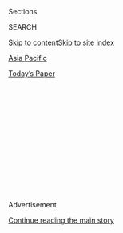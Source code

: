 <div id="app">

<div>

<div>

<div>

<div class="NYTAppHideMasthead css-1q2w90k e1suatyy0">

<div class="section css-ui9rw0 e1suatyy2">

<div class="css-eph4ug er09x8g0">

<div class="css-6n7j50">

</div>

<span class="css-1dv1kvn">Sections</span>

<div class="css-10488qs">

<span class="css-1dv1kvn">SEARCH</span>

</div>

[Skip to content](#site-content)[Skip to site index](#site-index)

</div>

<div id="masthead-section-label" class="css-1wr3we4 eaxe0e00">

[Asia
Pacific](https://www.nytimes3xbfgragh.onion/section/world/asia)

</div>

<div class="css-10698na e1huz5gh0">

</div>

</div>

<div id="masthead-bar-one" class="section hasLinks css-15hmgas e1csuq9d3">

<div class="css-uqyvli e1csuq9d0">

</div>

<div class="css-1uqjmks e1csuq9d1">

</div>

<div class="css-9e9ivx">

[](https://myaccount.nytimes3xbfgragh.onion/auth/login?response_type=cookie&client_id=vi)

</div>

<div class="css-1bvtpon e1csuq9d2">

[Today’s
Paper](https://www.nytimes3xbfgragh.onion/section/todayspaper)

</div>

</div>

</div>

</div>

<div data-aria-hidden="false">

<div id="site-content" data-role="main">

<div>

<div class="css-1aor85t" style="opacity:0.000000001;z-index:-1;visibility:hidden">

<div class="css-1hqnpie">

<div class="css-epjblv">

<span class="css-17xtcya">[Asia
Pacific](/section/world/asia)</span><span class="css-x15j1o">|</span><span class="css-fwqvlz">Gotabaya
Rajapaksa Wins Sri Lanka Presidential
Election</span>

</div>

<div class="css-k008qs">

<div class="css-1iwv8en">

<span class="css-18z7m18"></span>

<div>

</div>

</div>

<span class="css-1n6z4y">https://nyti.ms/2Qpcl2E</span>

<div class="css-1705lsu">

<div class="css-4xjgmj">

<div class="css-4skfbu" data-role="toolbar" data-aria-label="Social Media Share buttons, Save button, and Comments Panel with current comment count" data-testid="share-tools">

  - 
  - 
  - 
  - 
    
    <div class="css-6n7j50">
    
    </div>

  - 

</div>

</div>

</div>

</div>

</div>

</div>

<div class="css-13pd83m">

</div>

<div id="top-wrapper" class="css-1sy8kpn">

<div id="top-slug" class="css-l9onyx">

Advertisement

</div>

[Continue reading the main
story](#after-top)

<div class="ad top-wrapper" style="text-align:center;height:100%;display:block;min-height:250px">

<div id="top" class="place-ad" data-position="top" data-size-key="top">

</div>

</div>

<div id="after-top">

</div>

</div>

<div>

<div id="sponsor-wrapper" class="css-1hyfx7x">

<div id="sponsor-slug" class="css-19vbshk">

Supported by

</div>

[Continue reading the main
story](#after-sponsor)

<div id="sponsor" class="ad sponsor-wrapper" style="text-align:center;height:100%;display:block">

</div>

<div id="after-sponsor">

</div>

</div>

<div class="css-186x18t">

</div>

<div class="css-1vkm6nb ehdk2mb0">

# Gotabaya Rajapaksa Wins Sri Lanka Presidential Election

</div>

Mr. Rajapaksa, a former defense chief and brother of an ex-president,
vowed to bring stability to a country still reeling from attacks on
Easter Sunday.

<div class="css-79elbk" data-testid="photoviewer-wrapper">

<div class="css-z3e15g" data-testid="photoviewer-wrapper-hidden">

</div>

<div class="css-1a48zt4 ehw59r15" data-testid="photoviewer-children">

![<span class="css-16f3y1r e13ogyst0" data-aria-hidden="true">Gotabaya
Rajapaksa declared victory on Sunday in Sri Lanka’s presidential
election, after a campaign centered on security and
stability.</span><span class="css-cnj6d5 e1z0qqy90" itemprop="copyrightHolder"><span class="css-1ly73wi e1tej78p0">Credit...</span><span><span>Eranga
Jayawardena/Associated
Press</span></span></span>](https://static01.graylady3jvrrxbe.onion/images/2019/11/18/world/18srilanka/merlin_164484666_25b05d11-bfec-4faa-96fa-9a440a331d43-articleLarge.jpg?quality=75&auto=webp&disable=upscale)

</div>

</div>

<div class="css-18e8msd">

<div class="css-vp77d3 epjyd6m0">

<div class="css-1baulvz">

By <span class="css-1baulvz" itemprop="name">Dharisha Bastians</span>
and [<span class="css-1baulvz last-byline" itemprop="name">Kai
Schultz</span>](https://www.nytimes3xbfgragh.onion/by/kai-schultz)

</div>

</div>

  - 
    
    <div class="css-ld3wwf e16638kd2">
    
    Nov. 17,
    2019
    
    </div>

  - 
    
    <div class="css-4xjgmj">
    
    <div class="css-d8bdto" data-role="toolbar" data-aria-label="Social Media Share buttons, Save button, and Comments Panel with current comment count" data-testid="share-tools">
    
      - 
      - 
      - 
      - 
        
        <div class="css-6n7j50">
        
        </div>
    
      - 
    
    </div>
    
    </div>

</div>

</div>

<div class="section meteredContent css-1r7ky0e" name="articleBody" itemprop="articleBody">

<div class="css-1fanzo5 StoryBodyCompanionColumn">

<div class="css-53u6y8">

COLOMBO, Sri Lanka — Gotabaya Rajapaksa declared victory on Sunday in
[Sri Lanka’s presidential
election](https://www.nytimes3xbfgragh.onion/2019/11/16/world/asia/sri-lanka-election-rajapaksa.html?rref=collection%2Fbyline%2Fkai-schultz&action=click&contentCollection=undefined&region=stream&module=stream_unit&version=latest&contentPlacement=1&pgtype=collection),
signaling the return to power of a divisive family credited for ending
the country’s long civil war through brutal means.

Mr. Rajapaksa defeated his closest opponent, Sajith Premadasa, by about
10 percentage points, according to an [official
tally](https://twitter.com/AzzamAmeen/status/1196016908446752768) from
Sri Lanka’s election commission. His party expects him to be sworn into
office early this week.

“As we usher in a new journey for Sri Lanka, we must remember that all
Sri Lankans are part of this journey,” Mr. Rajapaksa [wrote on
Twitter](https://twitter.com/GotabayaR/status/1195949575166521346) in
his first remarks about the victory. “Let us rejoice peacefully, with
dignity and discipline in the same manner in which we campaigned.”

During the election, Mr. Rajapaksa, 70, a former wartime defense chief
nicknamed “Terminator” by his family, capitalized on public outrage at
the current government’s [mishandling of intelligence
reports](https://www.nytimes3xbfgragh.onion/2019/04/22/world/asia/ntj-warning-sri-lanka-government.html?action=click&module=RelatedLinks&pgtype=Article)
warning of terrorist attacks in Sri Lanka, a lush island at the foot of
India. In April, a Muslim militant group claiming loyalty to the Islamic
State [killed hundreds of
people](https://www.nytimes3xbfgragh.onion/2019/04/21/world/asia/sri-lanka-bombings.html?rref=collection%2Fbyline%2Fkai-schultz&module=inline)
in coordinated suicide bombings at churches and hotels on Easter Sunday.

</div>

</div>

<div class="css-1fanzo5 StoryBodyCompanionColumn">

<div class="css-53u6y8">

The attacks shattered a fragile postwar peace in Sri Lanka, where wounds
still fester from the war with separatist ethnic Tamils during which
thousands of people died. In 2009, Mr. Rajapaksa and his brother Mahinda
Rajapaksa, then Sri Lanka’s president, ended that conflict, but they
stand accused of crimes against humanity, including directing the
bombings of civilian hospitals and torturing journalists.

During campaign speeches, Gotabaya Rajapaksa vowed to take a tough
stance on terrorism as president and to bring stability to Sri Lanka,
where a collapse in tourism after the bombings threw the economy into a
tailspin. Many Sri Lankans struggling to make ends meet support the
Rajapaksas in the hopes that they can revive the economy, which boomed
toward the end of their stretch in power.

Others worry that democracy and freedom of speech will be curtailed
under Mr. Rajapaksa, whose party, Sri Lanka Podujana Peramuna, is likely
to appoint Mahinda Rajapaksa as the new prime minister.

It is not the first time the former president has sought the position.
In October 2018, Sri Lanka’s departing president, Maithripala Sirisena,
[abruptly fired Prime Minister Ranil
Wickremesinghe](https://www.nytimes3xbfgragh.onion/2018/10/26/world/asia/sri-lanka-political-crisis.html?module=inline),
calling him inept and corrupt, and then appointing Mahinda Rajapaksa to
the position. Many considered the move a coup, and by the time the power
grab was ruled illegal, two protesters had been killed.

But the Easter Sunday bombings and struggling economy were enough to
allow another Rajapaksa to rise. Asanga Welikala, the director of the
Edinburgh Center for Constitutional Law and an expert on Sri Lanka, said
that Gotabaya Rajapaksa won this election by leveraging the same
hard-line approach to national security and “social discipline” that has
propelled populists to power around the world.

</div>

</div>

<div class="css-1fanzo5 StoryBodyCompanionColumn">

<div class="css-53u6y8">

“This is a mandate that rejects reform, democratization, civil freedom
and broad tolerance of pluralism,” Mr. Welikala said of the vote.

Mahinda Rajapaksa’s decade as president was known for tightly
centralized power and the spread of a strident Sinhalese Buddhist
nationalism that has inspired attacks against the country’s large
minority communities. Hostility toward Muslims, in particular, has risen
since the Easter Sunday attacks, heightening fears of retribution
against innocent Sri Lankans.

And although the economy grew under Mahinda Rajapaksa, so did the
country’s debt to China, whose influence in Sri Lankan affairs spiked
under the family’s watch. A lopsided dependence on China for development
projects was a key part of [Mahinda Rajapaksa’s startling election
defeat
in 2015](https://www.nytimes3xbfgragh.onion/2015/01/09/world/asia/sri-lanka-election-president-mahinda-rajapaksa.html?module=inline).

Since then, the country was forced to [give up a port complex to
China](https://www.nytimes3xbfgragh.onion/2018/06/25/world/asia/china-sri-lanka-port.html?module=inline)
as the debt crisis battered the economy, though analysts said Gotabaya
Rajapaksa’s government would most likely tread carefully with China this
time around.

“Gota will play the China card, but Beijing is now less inclined to
repeat the large financial investments it did five or 10 years ago due
to growing domestic opposition and international scrutiny,” said
Constantino Xavier, a foreign policy fellow at Brookings India in New
Delhi.

Officials said turnout on Saturday, when 16 million eligible voters
chose among 35 candidates, was more than 80 percent, and that Mr.
Rajapaksa had won about 52 percent of the vote. The election was largely
peaceful, though some violence was reported, including an attack on
buses carrying Muslims to polling stations in northwest Sri Lanka.
(There were no reports of injuries.)

Gotabaya Rajapaksa’s chief competitor, Mr. Premadasa, 52, whose father
was killed during the war by a Tamil Tiger rebel, did well with minority
Muslims and Tamils in conflict-torn northern and eastern provinces.

</div>

</div>

<div class="css-1fanzo5 StoryBodyCompanionColumn">

<div class="css-53u6y8">

But Mr. Rajapaksa won big with a crucial voting bloc: Sinhalese
Buddhists who make up around 70 percent of the Sri Lankan population and
credit the Rajapaksa family for ending the war. Sunday morning, Mr.
Rajapaksa’s supporters hugged and cheered outside his home on the
outskirts of Colombo, the capital.

In a statement conceding defeat, Mr. Premadasa, of the United National
Front, congratulated Mr. Rajapaksa, urging him to “strengthen and
protect the democratic institutions and values that enabled his peaceful
election.”

Dharisha Bastians reported from Colombo, and Kai Schultz from New Delhi.

</div>

</div>

<div>

</div>

</div>

<div>

</div>

<div>

</div>

<div>

</div>

<div>

<div id="bottom-wrapper" class="css-1ede5it">

<div id="bottom-slug" class="css-l9onyx">

Advertisement

</div>

[Continue reading the main
story](#after-bottom)

<div id="bottom" class="ad bottom-wrapper" style="text-align:center;height:100%;display:block;min-height:90px">

</div>

<div id="after-bottom">

</div>

</div>

</div>

</div>

</div>

## Site Index

<div>

</div>

## Site Information Navigation

  - [© <span>2020</span> <span>The New York Times
    Company</span>](https://help.nytimes3xbfgragh.onion/hc/en-us/articles/115014792127-Copyright-notice)

<!-- end list -->

  - [NYTCo](https://www.nytco.com/)
  - [Contact
    Us](https://help.nytimes3xbfgragh.onion/hc/en-us/articles/115015385887-Contact-Us)
  - [Work with us](https://www.nytco.com/careers/)
  - [Advertise](https://nytmediakit.com/)
  - [T Brand Studio](http://www.tbrandstudio.com/)
  - [Your Ad
    Choices](https://www.nytimes3xbfgragh.onion/privacy/cookie-policy#how-do-i-manage-trackers)
  - [Privacy](https://www.nytimes3xbfgragh.onion/privacy)
  - [Terms of
    Service](https://help.nytimes3xbfgragh.onion/hc/en-us/articles/115014893428-Terms-of-service)
  - [Terms of
    Sale](https://help.nytimes3xbfgragh.onion/hc/en-us/articles/115014893968-Terms-of-sale)
  - [Site
    Map](https://spiderbites.nytimes3xbfgragh.onion)
  - [Help](https://help.nytimes3xbfgragh.onion/hc/en-us)
  - [Subscriptions](https://www.nytimes3xbfgragh.onion/subscription?campaignId=37WXW)

</div>

</div>

</div>

</div>

